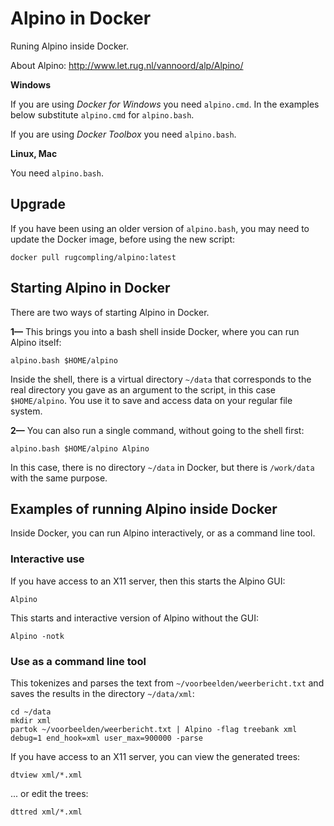# Alpino in Docker #

Runing Alpino inside Docker.

About Alpino: http://www.let.rug.nl/vannoord/alp/Alpino/

**Windows**

If you are using *Docker for Windows* you need `alpino.cmd`.
In the examples below substitute `alpino.cmd` for `alpino.bash`.

If you are using *Docker Toolbox* you need `alpino.bash`.

**Linux, Mac**

You need `alpino.bash`.


## Upgrade ##

If you have been using an older version of `alpino.bash`, you may need
to update the Docker image, before using the new script:

    docker pull rugcompling/alpino:latest


## Starting Alpino in Docker ##

There are two ways of starting Alpino in Docker.

**1—** This brings you into a bash shell inside Docker, where you can run
Alpino itself:

    alpino.bash $HOME/alpino

Inside the shell, there is a virtual directory `~/data` that corresponds
to the real directory you gave as an argument to the script, in this
case `$HOME/alpino`. You use it to save and access data on your regular
file system.

**2—** You can also run a single command, without going to the shell first:

    alpino.bash $HOME/alpino Alpino

In this case, there is no directory `~/data` in Docker, but there is
`/work/data` with the same purpose.


## Examples of running Alpino inside Docker ##

Inside Docker, you can run Alpino interactively, or as a command line
tool.


### Interactive use ###

If you have access to an X11 server, then this starts the Alpino GUI:

    Alpino


This starts and interactive version of Alpino without the GUI:

    Alpino -notk


### Use as a command line tool ###

This tokenizes and parses the text from `~/voorbeelden/weerbericht.txt`
and saves the results in the directory `~/data/xml`:

	cd ~/data
	mkdir xml
    partok ~/voorbeelden/weerbericht.txt | Alpino -flag treebank xml debug=1 end_hook=xml user_max=900000 -parse

If you have access to an X11 server, you can view the generated trees:

    dtview xml/*.xml

... or edit the trees:

    dttred xml/*.xml
